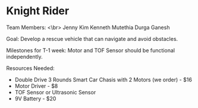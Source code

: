 # Knight Rider

Team Members: <\br>
Jenny Kim
Kenneth Mutethia
Durga Ganesh

Goal: Develop a rescue vehicle that can navigate and avoid obstacles.

Milestones for T-1 week: Motor and TOF Sensor should be functional independently.

Resources Needed: 
- Double Drive 3 Rounds Smart Car Chasis with 2 Motors (we order) - $16
- Motor Driver - $8
- TOF Sensor or Ultrasonic Sensor
- 9V Battery - $20
